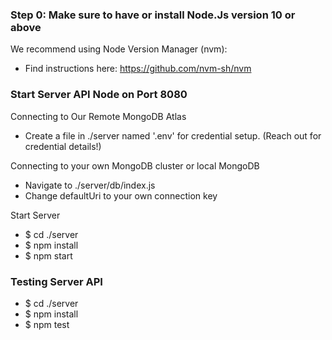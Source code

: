 ### Step 0: Make sure to have or install Node.Js version 10 or above
We recommend using Node Version Manager (nvm):
- Find instructions here: https://github.com/nvm-sh/nvm

### Start Server API Node on Port 8080
Connecting to Our Remote MongoDB Atlas
- Create a file in ./server named '.env' for credential setup. (Reach out for credential details!)

Connecting to your own MongoDB cluster or local MongoDB
- Navigate to ./server/db/index.js
- Change defaultUri to your own connection key

Start Server
- $ cd ./server
- $ npm install
- $ npm start

### Testing Server API
- $ cd ./server
- $ npm install
- $ npm test

